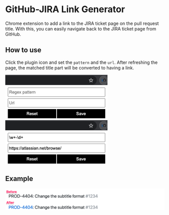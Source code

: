 # GitHub-JIRA Link Generator

Chrome extension to add a link to the JIRA ticket page on the pull request title. With this, you can easily navigate back to the JIRA ticket page from GitHub.

## How to use
Click the plugin icon and set the `pattern` and the `url`. After refreshing the page, the matched title part will be converted to having a link.

![option_desc](/doc/option_menu_desc.png)
![option](/doc/option_menu.png)

## Example

![example](/doc/example.png)
